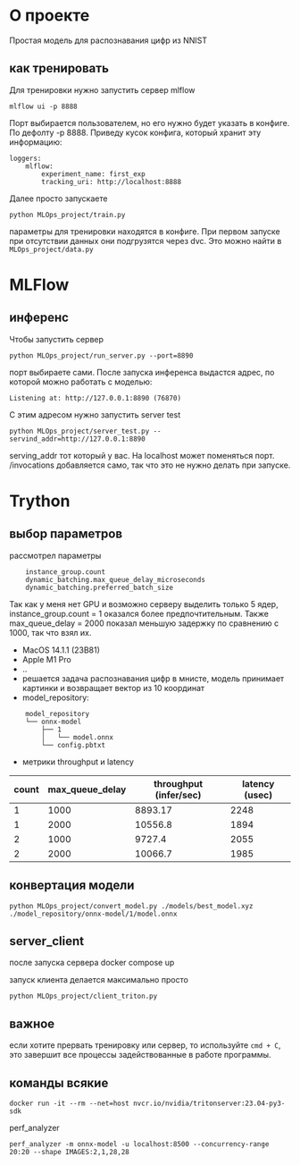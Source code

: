 # О проекте

Простая модель для распознавания цифр из NNIST

## как тренировать
Для тренировки нужно запустить сервер mlflow

    mlflow ui -p 8888

Порт выбирается пользователем, но его нужно будет указать в конфиге. По дефолту -p 8888. Приведу кусок конфига, который хранит эту информацию:

    loggers:
        mlflow:
            experiment_name: first_exp
            tracking_uri: http://localhost:8888

Далее просто запускаете

    python MLOps_project/train.py

параметры для тренировки находятся в конфиге. При первом запуске при отсутствии данных они подгрузятся через dvc. Это можно найти в `MLOps_project/data.py`

# MLFlow
## инференс

Чтобы запустить сервер

    python MLOps_project/run_server.py --port=8890

порт выбираете сами. После запуска инференса выдастся адрес, по которой можно работать с моделью:

    Listening at: http://127.0.0.1:8890 (76870)

С этим адресом нужно запустить server test

    python MLOps_project/server_test.py --servind_addr=http://127.0.0.1:8890

serving_addr тот который у вас. На localhost может поменяться порт. /invocations добавляется само, так что это не нужно делать при запуске.


# Trython

## выбор параметров

рассмотрел параметры
```
    instance_group.count
    dynamic_batching.max_queue_delay_microseconds
    dynamic_batching.preferred_batch_size
```

Так как у меня нет GPU и возможно серверу выделить только 5 ядер, instance_group.count = 1 оказался более предпочтительным. Также max_queue_delay = 2000 показал меньшую задержку по сравнению с 1000, так что взял их.


- MacOS 14.1.1 (23B81)
- Apple M1 Pro
- ..
- решается задача распознавания цифр в мнисте, модель принимает картинки и возвращает вектор из 10 координат
- model_repository:



```
    model_repository
    └── onnx-model
        ├── 1
        │   └── model.onnx
        └── config.pbtxt
```

- метрики throughput и latency

| count | max_queue_delay | throughput (infer/sec)| latency (usec)|
|-------|-----------------|------------|---------|
|   1   |       1000      | 8893.17      |   2248      |
|   1   |       2000      | 10556.8    |   1894    |
|    2   |         1000        |      9727.4      |     2055    |
|    2   |        2000         |      10066.7      |     1985    |

## конвертация модели
    python MLOps_project/convert_model.py ./models/best_model.xyz ./model_repository/onnx-model/1/model.onnx

## server_client

после запуска сервера
    docker compose up

запуск клиента делается максимально просто

    python MLOps_project/client_triton.py

## важное

если хотите прервать тренировку или сервер, то используйте `cmd + C`, это завершит все процессы задействованные в работе программы.

## команды всякие

    docker run -it --rm --net=host nvcr.io/nvidia/tritonserver:23.04-py3-sdk

perf_analyzer

    perf_analyzer -m onnx-model -u localhost:8500 --concurrency-range 20:20 --shape IMAGES:2,1,28,28
